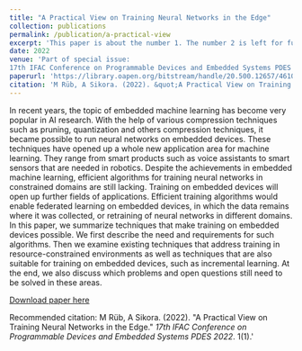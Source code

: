 ```yaml
---
title: "A Practical View on Training Neural Networks in the Edge"
collection: publications
permalink: /publication/a-practical-view
excerpt: 'This paper is about the number 1. The number 2 is left for future work.'
date: 2022
venue: 'Part of special issue:
17th IFAC Conference on Programmable Devices and Embedded Systems PDES 2022 — Sarajevo, Bosnia and Herzegovina, 17-19 May 2022'
paperurl: 'https://library.oapen.org/bitstream/handle/20.500.12657/46102/2021_Book_MachineLearningForCyberPhysica.pdf?sequence=1#page=47'
citation: 'M Rüb, A Sikora. (2022). &quot;A Practical View on Training Neural Networks in the Edge.&quot; <i>17th IFAC Conference on Programmable Devices and Embedded Systems PDES 2022</i>. 1(1).'
---
```

In recent years, the topic of embedded machine learning has become very popular in AI research. With the help of various compression techniques such as pruning, quantization and others compression techniques, it became possible to run neural networks on embedded devices. These techniques have opened up a whole new application area for machine learning. They range from smart products such as voice assistants to smart sensors that are needed in robotics. Despite the achievements in embedded machine learning, efficient algorithms for training neural networks in constrained domains are still lacking. Training on embedded devices will open up further fields of applications. Efficient training algorithms would enable federated learning on embedded devices, in which the data remains where it was collected, or retraining of neural networks in different domains. In this paper, we summarize techniques that make training on embedded devices possible. We first describe the need and requirements for such algorithms. Then we examine existing techniques that address training in resource-constrained environments as well as techniques that are also suitable for training on embedded devices, such as incremental learning. At the end, we also discuss which problems and open questions still need to be solved in these areas.

[Download paper here]([https://library.oapen.org/bitstream/handle/20.500.12657/46102/2021_Book_MachineLearningForCyberPhysica.pdf?sequence=1#page=47](https://www.sciencedirect.com/science/article/pii/S2405896322003603#!))

Recommended citation: M Rüb, A Sikora. (2022). &quot;A Practical View on Training Neural Networks in the Edge.&quot; <i>17th IFAC Conference on Programmable Devices and Embedded Systems PDES 2022</i>. 1(1).'
